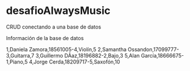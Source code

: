 # desafioAlwaysMusic
CRUD conectando a una base de datos


Información de la base de datos

1,Daniela Zamora,18561005-4,Violín,5
2,Samantha Ossandon,17099777-3,Guitarra,7
3,Guillermo DÃ­az,18196882-2,Bajo,3
5,Alan Garcí­a,18666675-1,Piano,5
4,Jorge Cerda,18209717-5,Saxofón,10
